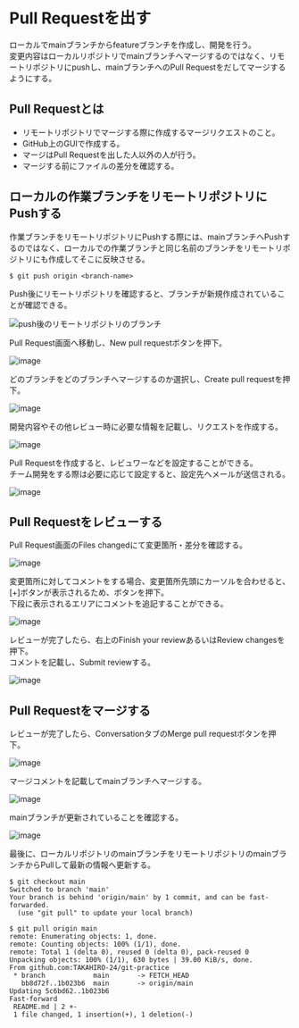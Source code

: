 # Pull Requestを出す

ローカルでmainブランチからfeatureブランチを作成し、開発を行う。  
変更内容はローカルリポジトリでmainブランチへマージするのではなく、リモートリポジトリにpushし、mainブランチへのPull Requestをだしてマージするようにする。

## Pull Requestとは

- リモートリポジトリでマージする際に作成するマージリクエストのこと。
- GitHub上のGUIで作成する。
- マージはPull Requestを出した人以外の人が行う。
- マージする前にファイルの差分を確認する。

## ローカルの作業ブランチをリモートリポジトリにPushする

作業ブランチをリモートリポジトリにPushする際には、mainブランチへPushするのではなく、ローカルでの作業ブランチと同じ名前のブランチをリモートリポジトリにも作成してそこに反映させる。

```
$ git push origin <branch-name>
```

Push後にリモートリポジトリを確認すると、ブランチが新規作成されていることが確認できる。

![push後のリモートリポジトリのブランチ](https://user-images.githubusercontent.com/85177462/121816506-06cb4b80-ccb7-11eb-814f-1e68f28479aa.png)

Pull Request画面へ移動し、New pull requestボタンを押下。

![image](https://user-images.githubusercontent.com/85177462/121817590-439a4100-ccbd-11eb-858d-e6857c08c7ed.png)

どのブランチをどのブランチへマージするのか選択し、Create pull requestを押下。

![image](https://user-images.githubusercontent.com/85177462/121817618-717f8580-ccbd-11eb-9e5b-224a2fedc7e0.png)

開発内容やその他レビュー時に必要な情報を記載し、リクエストを作成する。

![image](https://user-images.githubusercontent.com/85177462/121817721-04202480-ccbe-11eb-98d1-677dbb4329cf.png)

Pull Requestを作成すると、レビュワーなどを設定することができる。  
チーム開発をする際は必要に応じて設定すると、設定先へメールが送信される。

![image](https://user-images.githubusercontent.com/85177462/121817768-49445680-ccbe-11eb-8113-0a6a035440ce.png)

## Pull Requestをレビューする

Pull Request画面のFiles changedにて変更箇所・差分を確認する。

![image](https://user-images.githubusercontent.com/85177462/121817824-ac35ed80-ccbe-11eb-9e2e-dc2caa9a39ee.png)

変更箇所に対してコメントをする場合、変更箇所先頭にカーソルを合わせると、[+]ボタンが表示されるため、ボタンを押下。  
下段に表示されるエリアにコメントを追記することができる。

![image](https://user-images.githubusercontent.com/85177462/121817886-0cc52a80-ccbf-11eb-9251-afbd19c851bd.png)

レビューが完了したら、右上のFinish your reviewあるいはReview changesを押下。  
コメントを記載し、Submit reviewする。

![image](https://user-images.githubusercontent.com/85177462/121817999-865d1880-ccbf-11eb-99d3-9a801b6eed45.png)

## Pull Requestをマージする

レビューが完了したら、ConversationタブのMerge pull requestボタンを押下。

![image](https://user-images.githubusercontent.com/85177462/121818073-01263380-ccc0-11eb-8346-87837932b805.png)

マージコメントを記載してmainブランチへマージする。

![image](https://user-images.githubusercontent.com/85177462/121818096-18fdb780-ccc0-11eb-983e-c08750ae35d4.png)

mainブランチが更新されていることを確認する。

![image](https://user-images.githubusercontent.com/85177462/121818115-392d7680-ccc0-11eb-999b-09cc00b00cc9.png)

最後に、ローカルリポジトリのmainブランチをリモートリポジトリのmainブランチからPullして最新の情報へ更新する。

```
$ git checkout main
Switched to branch 'main'
Your branch is behind 'origin/main' by 1 commit, and can be fast-forwarded.
  (use "git pull" to update your local branch)

$ git pull origin main
remote: Enumerating objects: 1, done.
remote: Counting objects: 100% (1/1), done.
remote: Total 1 (delta 0), reused 0 (delta 0), pack-reused 0
Unpacking objects: 100% (1/1), 630 bytes | 39.00 KiB/s, done.
From github.com:TAKAHIRO-24/git-practice
 * branch            main       -> FETCH_HEAD
   bb8d72f..1b023b6  main       -> origin/main
Updating 5c6bd62..1b023b6
Fast-forward
 README.md | 2 +-
 1 file changed, 1 insertion(+), 1 deletion(-)
```
